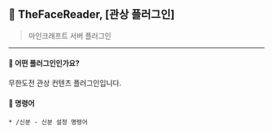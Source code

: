 



## 📒 TheFaceReader, [관상 플러그인]
> 마인크래프트 서버 플러그인

---

#### 📖 어떤 플러그인인가요?
무한도전 관상 컨텐츠 플러그인입니다.

#### 📄 명령어
```
* /신분 - 신분 설정 명령어
```

</div>


